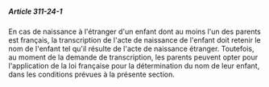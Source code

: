 ##### Article 311-24-1

En cas de naissance à l'étranger d'un enfant dont au moins l'un des parents est français, la transcription de l'acte de naissance de l'enfant doit retenir le nom de l'enfant tel qu'il résulte de l'acte de naissance étranger. Toutefois, au moment de la demande de transcription, les parents peuvent opter pour l'application de la loi française pour la détermination du nom de leur enfant, dans les conditions prévues à la présente section.

